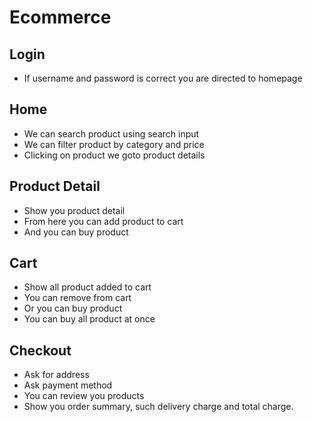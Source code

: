 # Ecommerce

## Login

- If username and password is correct you are directed to homepage

## Home

- We can search product using search input
- We can filter product by category and price
- Clicking on product we goto product details

## Product Detail

- Show you product detail
- From here you can add product to cart
- And you can buy product

## Cart

- Show all product added to cart
- You can remove from cart
- Or you can buy product
- You can buy all product at once

## Checkout

- Ask for address
- Ask payment method
- You can review you products
- Show you order summary, such delivery charge and total charge.
